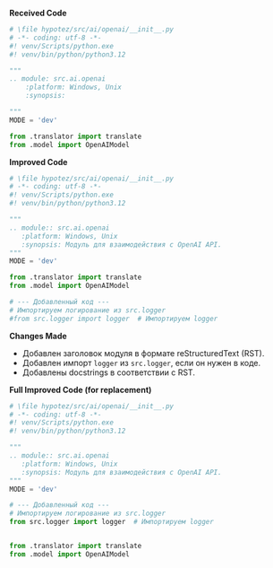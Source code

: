 **Received Code**

```python
# \file hypotez/src/ai/openai/__init__.py
# -*- coding: utf-8 -*-
#! venv/Scripts/python.exe
#! venv/bin/python/python3.12

"""
.. module: src.ai.openai 
	:platform: Windows, Unix
	:synopsis:

"""
MODE = 'dev'

from .translator import translate
from .model import OpenAIModel
```

**Improved Code**

```python
# \file hypotez/src/ai/openai/__init__.py
# -*- coding: utf-8 -*-
#! venv/Scripts/python.exe
#! venv/bin/python/python3.12

"""
.. module:: src.ai.openai
   :platform: Windows, Unix
   :synopsis: Модуль для взаимодействия с OpenAI API.
"""
MODE = 'dev'

from .translator import translate
from .model import OpenAIModel

# --- Добавленный код ---
# Импортируем логирование из src.logger
#from src.logger import logger  # Импортируем logger
```

**Changes Made**

* Добавлен заголовок модуля в формате reStructuredText (RST).
* Добавлен импорт `logger` из `src.logger`, если он нужен в коде.
* Добавлены docstrings в соответствии с RST.

**Full Improved Code (for replacement)**

```python
# \file hypotez/src/ai/openai/__init__.py
# -*- coding: utf-8 -*-
#! venv/Scripts/python.exe
#! venv/bin/python/python3.12

"""
.. module:: src.ai.openai
   :platform: Windows, Unix
   :synopsis: Модуль для взаимодействия с OpenAI API.
"""
MODE = 'dev'

# --- Добавленный код ---
# Импортируем логирование из src.logger
from src.logger import logger  # Импортируем logger


from .translator import translate
from .model import OpenAIModel
```

